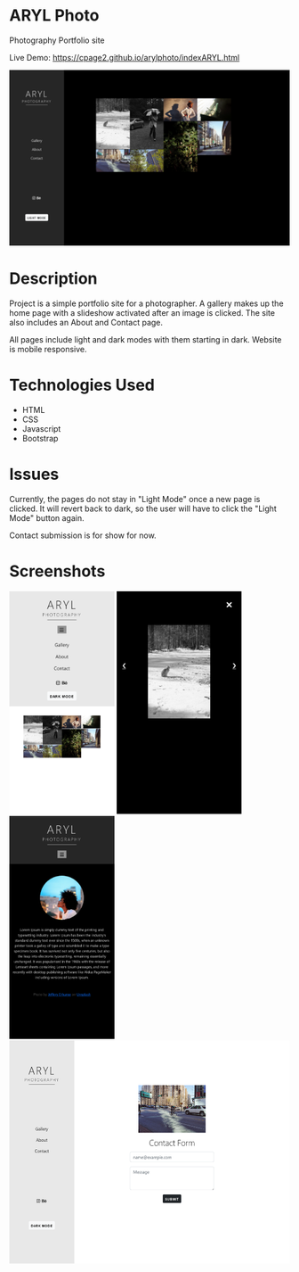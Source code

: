 # ARYL Photo
Photography Portfolio site

Live Demo: https://cpage2.github.io/arylphoto/indexARYL.html

![ARYL Home Page](/Screenshots/Gallery-lp.png)

# Description
Project is a simple portfolio site for a photographer. A gallery makes up
the home page with a slideshow activated after an image is clicked. The site also includes
an About and Contact page.

All pages include light and dark modes with them starting in dark.
Website is mobile responsive.


# Technologies Used

- HTML
- CSS
- Javascript
- Bootstrap

# Issues
Currently, the pages do not stay in "Light Mode" once a new page is clicked.
It will revert back to dark, so the user will have to click the "Light Mode" button again.

Contact submission is for show for now.

# Screenshots


<img src ="/Screenshots/Gallery-ph.png" height = "400">
<img src ="/Screenshots/Slideshow-ph.png" height = "400">
<img src ="/Screenshots/about-ph.png" height = "400">
<img src ="/Screenshots/Contact-lp.png" height = "400">
